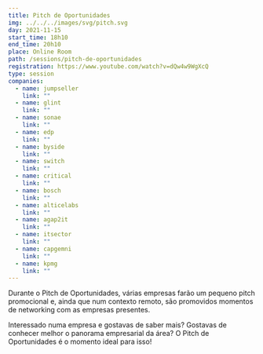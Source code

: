 ```yaml
---
title: Pitch de Oportunidades
img: ../../../images/svg/pitch.svg
day: 2021-11-15
start_time: 18h10
end_time: 20h10
place: Online Room
path: /sessions/pitch-de-oportunidades
registration: https://www.youtube.com/watch?v=dQw4w9WgXcQ
type: session
companies:
  - name: jumpseller
    link: ""
  - name: glint
    link: ""
  - name: sonae
    link: ""
  - name: edp
    link: ""
  - name: byside
    link: ""
  - name: switch
    link: ""
  - name: critical
    link: ""
  - name: bosch
    link: ""
  - name: alticelabs
    link: ""
  - name: agap2it
    link: ""
  - name: itsector
    link: ""
  - name: capgemni
    link: ""
  - name: kpmg
    link: ""
---
```


Durante o Pitch de Oportunidades, várias empresas farão um pequeno pitch promocional e, ainda que num contexto remoto, são promovidos momentos de networking com as empresas presentes.

Interessado numa empresa e gostavas de saber mais? Gostavas de conhecer melhor o panorama empresarial da área? O Pitch de Oportunidades é o momento ideal para isso!
